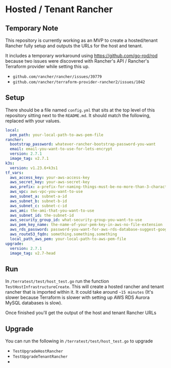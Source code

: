 # Hosted / Tenant Rancher

## Temporary Note

This repository is currently working as an MVP to create a hosted/tenant Rancher fully setup and outputs the URLs for the host and tenant.

It includes a temporary workaround using https://github.com/go-rod/rod because two issues were discovered with Rancher's API / Rancher's Terraform provider while setting this up.

- `github.com/rancher/rancher/issues/39779`
- `github.com/rancher/terraform-provider-rancher2/issues/1042`

## Setup

There should be a file named `config.yml` that sits at the top level of this repository sitting next to the `README.md`. It should match the following, replaced with your values.

```yml
local:
  pem_path: your-local-path-to-aws-pem-file
rancher:
  bootstrap_password: whatever-rancher-bootstrap-password-you-want
  email: email-you-want-to-use-for-lets-encrypt
  version: 2.7.1
  image_tag: v2.7.1
k3s:
  version: v1.23.6+k3s1
tf_vars:
  aws_access_key: your-aws-access-key
  aws_secret_key: your-aws-secret-key
  aws_prefix: a-prefix-for-naming-things-must-be-no-more-than-3-characters
  aws_vpc: aws-vpc-you-want-to-use
  aws_subnet_a: subnet-a-id
  aws_subnet_b: subnet-b-id
  aws_subnet_c: subnet-c-id
  aws_ami: the-ami-that-you-want-to-use
  aws_subnet_id: the-subnet-id
  aws_security_group_id: what-security-group-you-want-to-use
  aws_pem_key_name: the-name-of-your-pem-key-in-aws-no-file-extension
  aws_rds_password: password-you-want-for-aws-rds-database-suggest-googling-for-requirements
  aws_route53_fqdn: something.something.something
  local_path_aws_pem: your-local-path-to-aws-pem-file
upgrade:
  version: 2.7.1
  image_tag: v2.7-head
```

## Run

In `/terratest/test/host_test.go` run the function `TestHostInfrastructureCreate`. This will create a hosted rancher and tenant rancher that is imported within it. It could take around `~15 minutes` (It's slower because Terraform is slower with setting up AWS RDS Aurora MySQL databases is slow).

Once finished you'll get the output of the host and tenant Rancher URLs

## Upgrade

You can run the following in `/terratest/test/host_test.go` to upgrade

- `TestUpgradeHostRancher`
- `TestUpgradeTenantRancher`
- 